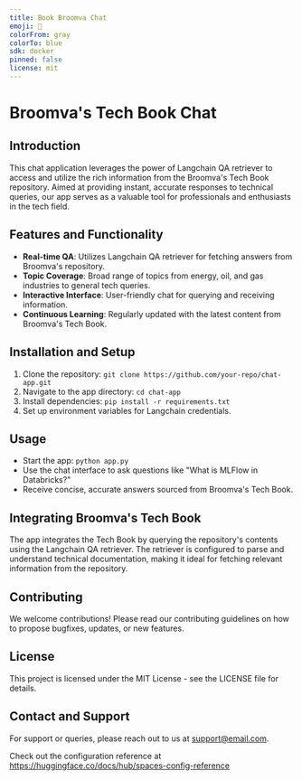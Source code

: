 ```yaml
---
title: Book Broomva Chat
emoji: 🪼
colorFrom: gray
colorTo: blue
sdk: docker
pinned: false
license: mit
---
```


# Broomva's Tech Book Chat

## Introduction
This chat application leverages the power of Langchain QA retriever to access and utilize the rich information from the Broomva's Tech Book repository. Aimed at providing instant, accurate responses to technical queries, our app serves as a valuable tool for professionals and enthusiasts in the tech field.

## Features and Functionality
- **Real-time QA**: Utilizes Langchain QA retriever for fetching answers from Broomva's repository.
- **Topic Coverage**: Broad range of topics from energy, oil, and gas industries to general tech queries.
- **Interactive Interface**: User-friendly chat for querying and receiving information.
- **Continuous Learning**: Regularly updated with the latest content from Broomva's Tech Book.

## Installation and Setup
1. Clone the repository: `git clone https://github.com/your-repo/chat-app.git`
2. Navigate to the app directory: `cd chat-app`
3. Install dependencies: `pip install -r requirements.txt`
4. Set up environment variables for Langchain credentials.

## Usage
- Start the app: `python app.py`
- Use the chat interface to ask questions like "What is MLFlow in Databricks?"
- Receive concise, accurate answers sourced from Broomva's Tech Book.

## Integrating Broomva's Tech Book
The app integrates the Tech Book by querying the repository's contents using the Langchain QA retriever. The retriever is configured to parse and understand technical documentation, making it ideal for fetching relevant information from the repository.

## Contributing
We welcome contributions! Please read our contributing guidelines on how to propose bugfixes, updates, or new features.

## License
This project is licensed under the MIT License - see the LICENSE file for details.

## Contact and Support
For support or queries, please reach out to us at [support@email.com](mailto:support@email.com).

Check out the configuration reference at https://huggingface.co/docs/hub/spaces-config-reference
